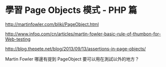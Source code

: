 # 學習 Page Objects 模式 - PHP 篇


http://martinfowler.com/bliki/PageObject.html

http://www.infoq.com/cn/articles/martin-fowler-basic-rule-of-thumbon-for-Web-testing

http://blog.thepete.net/blog/2013/09/13/assertions-in-page-objects/

Martin Fowler 哪邊有提到 PageObject 要可以用在測試以外的地方？